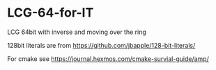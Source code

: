 # LCG-64-for-IT
LCG 64bit with inverse and moving over the ring

128bit literals are from https://github.com/jbapple/128-bit-literals/

For cmake see https://journal.hexmos.com/cmake-survial-guide/amp/